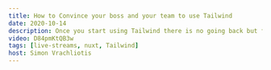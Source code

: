 ```yaml
---
title: How to Convince your boss and your team to use Tailwind
date: 2020-10-14
description: Once you start using Tailwind there is no going back but first you have convince your boss and your team that utility first CSS is the way to go.
video: D84pmKtQB3w
tags: [live-streams, nuxt, Tailwind]
host: Simon Vrachliotis
---
```

